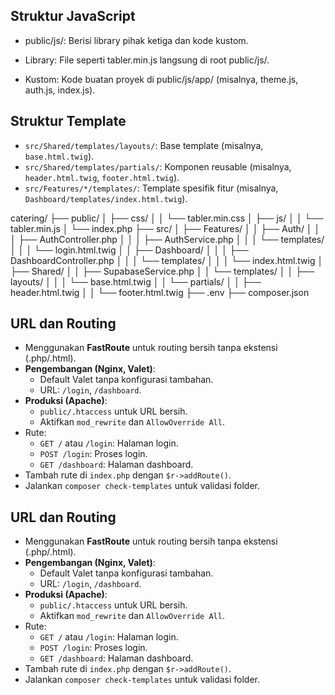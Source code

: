 ## Struktur JavaScript

- public/js/: Berisi library pihak ketiga dan kode kustom.

- Library: File seperti tabler.min.js langsung di root public/js/.

- Kustom: Kode buatan proyek di public/js/app/ (misalnya, theme.js, auth.js, index.js).

## Struktur Template
- `src/Shared/templates/layouts/`: Base template (misalnya, `base.html.twig`).
- `src/Shared/templates/partials/`: Komponen reusable (misalnya, `header.html.twig`, `footer.html.twig`).
- `src/Features/*/templates/`: Template spesifik fitur (misalnya, `Dashboard/templates/index.html.twig`).


catering/
├── public/
│   ├── css/
│   │   └── tabler.min.css
│   ├── js/
│   │   └── tabler.min.js
│   └── index.php
├── src/
│   ├── Features/
│   │   ├── Auth/
│   │   │   ├── AuthController.php
│   │   │   ├── AuthService.php
│   │   │   └── templates/
│   │   │       └── login.html.twig
│   │   ├── Dashboard/
│   │   │   ├── DashboardController.php
│   │   │   └── templates/
│   │   │       └── index.html.twig
│   ├── Shared/
│   │   ├── SupabaseService.php
│   │   └── templates/
│   │       ├── layouts/
│   │       │   └── base.html.twig
│   │       └── partials/
│   │           ├── header.html.twig
│   │           └── footer.html.twig
├── .env
├── composer.json


## URL dan Routing
- Menggunakan **FastRoute** untuk routing bersih tanpa ekstensi (.php/.html).
- **Pengembangan (Nginx, Valet)**:
  - Default Valet tanpa konfigurasi tambahan.
  - URL: `/login`, `/dashboard`.
- **Produksi (Apache)**:
  - `public/.htaccess` untuk URL bersih.
  - Aktifkan `mod_rewrite` dan `AllowOverride All`.
- Rute:
  - `GET /` atau `/login`: Halaman login.
  - `POST /login`: Proses login.
  - `GET /dashboard`: Halaman dashboard.
- Tambah rute di `index.php` dengan `$r->addRoute()`.
- Jalankan `composer check-templates` untuk validasi folder.
## URL dan Routing
- Menggunakan **FastRoute** untuk routing bersih tanpa ekstensi (.php/.html).
- **Pengembangan (Nginx, Valet)**:
  - Default Valet tanpa konfigurasi tambahan.
  - URL: `/login`, `/dashboard`.
- **Produksi (Apache)**:
  - `public/.htaccess` untuk URL bersih.
  - Aktifkan `mod_rewrite` dan `AllowOverride All`.
- Rute:
  - `GET /` atau `/login`: Halaman login.
  - `POST /login`: Proses login.
  - `GET /dashboard`: Halaman dashboard.
- Tambah rute di `index.php` dengan `$r->addRoute()`.
- Jalankan `composer check-templates` untuk validasi folder.
